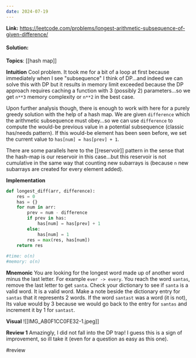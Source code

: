 ```yaml
---
date: 2024-07-19
---
```

**Link:** https://leetcode.com/problems/longest-arithmetic-subsequence-of-given-difference/
#### Solution:

**Topics**: [[hash map]]

**Intuition**
Cool problem. It took me for a bit of a loop at first because immediately when I see "subsequence" I think of DP...and indeed we can solve this with DP but it results in memory limit exceeded because the DP approach requires caching a function with 3 (possibly 2) parameters...so we get `n**3` memory complexity or `n**2` in the best case.

Upon further analysis though, there is enough to work with here for a purely greedy solution with the help of a hash map. We are given `difference` which the arithmetic subsequence must obey...so we can use `difference`  to compute the would-be previous value in a potential subsequence (classic has/needs pattern). If this would-be element has been seen before, we set the current value to `has[num] = has[prev] + 1`. 

There are some parallels here to the [[reservoir]] pattern in the sense that the hash-map is our reservoir in this case...but this reservoir is not cumulative in the same way that counting new subarrays is (because `n` new subarrays are created for every element added).

**Implementation**
```python
def longest_diff(arr, difference):
	res = 0
	has = {}
	for num in arr:
		prev = num - difference
		if prev in has:
			has[num] = has[prev] + 1
		else:
			has[num] = 1
		res = max(res, has[num])
	return res
	
#time: o(n)
#memory: o(n)
```

**Mnemonic**
You are looking for the longest word made up of another word minus the last letter. For example `ever -> every`. You reach the word `santas`, remove the last letter to get `santa`. Check your dictionary to see if `santa` is a valid word. It is a valid word. Make a note beside the dictionary entry for `santas` that it represents 2 words. If the word `santast` was a word (it is not), Its value would by 3 because we would go back to the entry for `santas` and increment it by 1 for `santast`. 

**Visual** 
![[IMG_AB0F1CC0FE32-1.jpeg]]

**Review 1**
Amazingly, I did not fall into the DP trap! I guess this is a sign of improvement, so ill take it (even for a question as easy as this one). 

#review 


